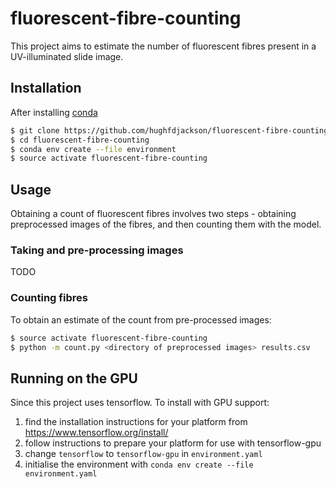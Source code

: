 # fluorescent-fibre-counting

This project aims to estimate the number of fluorescent fibres present in a UV-illuminated slide image.

## Installation

After installing [conda](https://docs.anaconda.com/anaconda/install/)

```bash
$ git clone https://github.com/hughfdjackson/fluorescent-fibre-counting.git
$ cd fluorescent-fibre-counting
$ conda env create --file environment
$ source activate fluorescent-fibre-counting
```

## Usage

Obtaining a count of fluorescent fibres involves two steps - obtaining preprocessed images of the fibres, and then counting them with the model.

### Taking and pre-processing images

TODO

### Counting fibres

To obtain an estimate of the count from pre-processed images:

```bash
$ source activate fluorescent-fibre-counting
$ python -m count.py <directory of preprocessed images> results.csv
```

## Running on the GPU

Since this project uses tensorflow.  To install with GPU support:

1. find the installation instructions for your platform from https://www.tensorflow.org/install/
2. follow instructions to prepare your platform for use with tensorflow-gpu
3. change `tensorflow` to `tensorflow-gpu` in `environment.yaml`
4. initialise the environment with `conda env create --file environment.yaml`